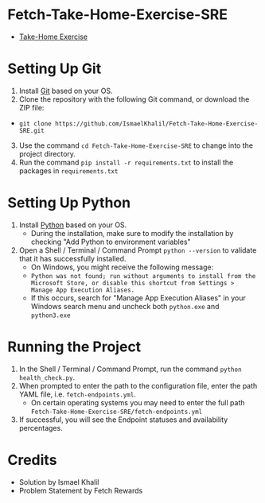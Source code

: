 # Fetch-Take-Home-Exercise-SRE
- [Take-Home Exercise](https://fetch-hiring.s3.us-east-1.amazonaws.com/site-reliability-engineer/health-check.pdf)

# Setting Up Git
1. Install [Git](https://git-scm.com/downloads) based on your OS.
2. Clone the repository with the following Git command, or download the ZIP file:
- `git clone https://github.com/IsmaelKhalil/Fetch-Take-Home-Exercise-SRE.git`
3. Use the command `cd Fetch-Take-Home-Exercise-SRE` to change into the project directory.
4. Run the command `pip install -r requirements.txt` to install the packages in `requirements.txt`

# Setting Up Python
1. Install [Python](https://www.python.org/downloads/) based on your OS.
   - During the installation, make sure to modify the installation by checking "Add Python to environment variables"
2. Open a Shell / Terminal / Command Prompt `python --version` to validate that it has successfully installed.
   - On Windows, you might receive the following message:
 	- `Python was not found; run without arguments to install from the Microsoft Store, or disable this shortcut from Settings > Manage App Execution Aliases.`
   - If this occurs, search for "Manage App Execution Aliases" in your Windows search menu and uncheck both `python.exe` and `python3.exe`

# Running the Project
1. In the Shell / Terminal / Command Prompt, run the command `python health_check.py`.
2. When prompted to enter the path to the configuration file, enter the path YAML file, i.e. `fetch-endpoints.yml`.
   - On certain operating systems you may need to enter the full path `Fetch-Take-Home-Exercise-SRE/fetch-endpoints.yml`
3. If successful, you will see the Endpoint statuses and availability percentages.

# Credits
- Solution by Ismael Khalil
- Problem Statement by Fetch Rewards
